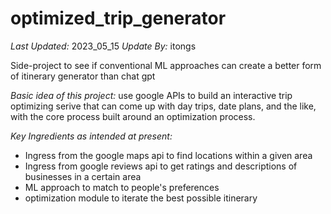 # optimized_trip_generator

*Last Updated:* 2023_05_15
*Update By:* itongs

Side-project to see if conventional ML approaches can create a better form of itinerary generator than chat gpt

*Basic idea of this project:* use google APIs to build an interactive trip optimizing serive that can come up with day trips, date plans, and the like, with the core process built around an optimization process.

*Key Ingredients as intended at present:*
- Ingress from the google maps api to find locations within a given area
- Ingress from google reviews api to get ratings and descriptions of businesses in a certain area
- ML approach to match to people's preferences
- optimization module to iterate the best possible itinerary 